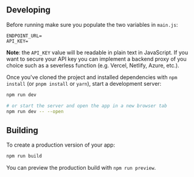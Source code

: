 ## Developing

Before running make sure you populate the two variables in `main.js`:

```
ENDPOINT_URL=
API_KEY=
```

**Note**: the `API_KEY` value will be readable in plain text in JavaScript. If you want to secure your API key you can implement a backend proxy of you choice such as a severless function (e.g. Vercel, Netlify, Azure, etc.).

Once you've cloned the project and installed dependencies with `npm install` (or `pnpm install` or `yarn`), start a development server:

```bash
npm run dev

# or start the server and open the app in a new browser tab
npm run dev -- --open
```

## Building

To create a production version of your app:

```bash
npm run build
```

You can preview the production build with `npm run preview`.
